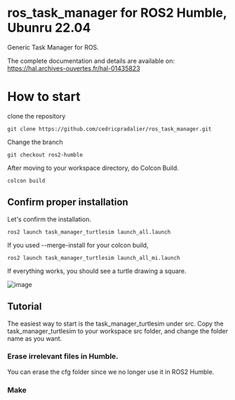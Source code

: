 ros_task_manager for ROS2 Humble, Ubunru 22.04
==============================================

Generic Task Manager for ROS. 

The complete documentation and details are available on:
https://hal.archives-ouvertes.fr/hal-01435823

# How to start
clone the repository 
```
git clone https://github.com/cedricpradalier/ros_task_manager.git
```
Change the branch
```
git checkout ros2-humble
```
After moving to your workspace directory, do Colcon Build. 
```
colcon build
```
## Confirm proper installation
Let's confirm the installation.
```
ros2 launch task_manager_turtlesim launch_all.launch
```
If you used --merge-install for your colcon build, 
```
ros2 launch task_manager_turtlesim launch_all_mi.launch
```
If everything works, you should see a turtle drawing a square.

![image](https://github.com/JunghwanRo/ros_task_manager/assets/112362005/1edb323d-eab0-433b-b9ea-90c5286b59f6)

## Tutorial 

The easiest way to start is the task_manager_turtlesim under src.
Copy the task_manager_turtlesim to your workspace src folder, and change the folder name as you want. 

### Erase irrelevant files in Humble. 
You can erase the cfg folder since we no longer use it in ROS2 Humble.

### Make 













